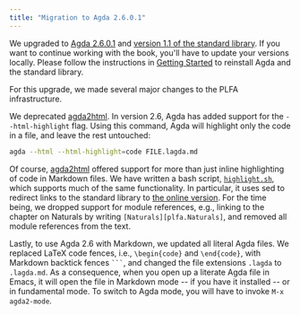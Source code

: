 ```yaml
---
title: "Migration to Agda 2.6.0.1"
---
```


We upgraded to [Agda 2.6.0.1](https://github.com/agda/agda/releases/tag/v2.6.0.1) and [version 1.1 of the standard library](https://github.com/agda/agda-stdlib/releases/tag/v1.1). If you want to continue working with the book, you'll have to update your versions locally. Please follow the instructions in [Getting Started](/GettingStarted/) to reinstall Agda and the standard library.

<!--more-->

For this upgrade, we made several major changes to the PLFA infrastructure.

We deprecated [agda2html](https://github.com/wenkokke/agda2html). In version 2.6, Agda has added support for the `--html-highlight` flag. Using this command, Agda will highlight only the code in a file, and leave the rest untouched:
```bash
agda --html --html-highlight=code FILE.lagda.md
```
Of course, [agda2html](https://github.com/wenkokke/agda2html) offered support for more than just inline highlighting of code in Markdown files. We have written a bash script, [`highlight.sh`](https://github.com/plfa/plfa.github.io/blob/dev/highlight.sh), which supports much of the same functionality. In particular, it uses sed to redirect links to the standard library to [the online version](https://agda.github.io/agda-stdlib/README.html). For the time being, we dropped support for module references, e.g., linking to the chapter on Naturals by writing `[Naturals][plfa.Naturals]`, and removed all module references from the text.

Lastly, to use Agda 2.6 with Markdown, we updated all literal Agda files. We replaced LaTeX code fences, i.e., `\begin{code}` and `\end{code}`, with Markdown backtick fences ```` ``` ````, and changed the file extensions `.lagda` to `.lagda.md`. As a consequence, when you open up a literate Agda file in Emacs, it will open the file in Markdown mode -- if you have it installed -- or in fundamental mode. To switch to Agda mode, you will have to invoke `M-x agda2-mode`.
